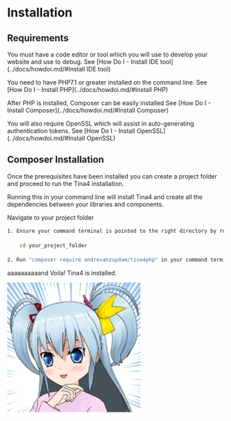 # Installation

## Requirements
You must have a code editor or tool which you will use to develop your website and use to debug. See [How Do I - Install IDE tool](../docs/howdoi.md/#Install IDE tool)

You need to have PHP7.1 or greater installed on the command line. See [How Do I - Install PHP](../docs/howdoi.md/#Install PHP)

After PHP is installed, Composer can be easily installed See [How Do I - Install Composer](../docs/howdoi.md/#Install Composer)

You will also require OpenSSL which will assist in auto-generating authentication tokens. See [How Do I - Install OpenSSL](../docs/howdoi.md/#Install OpenSSL)

## Composer Installation
Once the prerequisites have been installed you can create a project folder and proceed to run the Tina4 installation.

Running this in your command line will install Tina4 and create all the dependencies between your libraries and components.

Navigate to your project folder

```bash
1. Ensure your command terminal is pointed to the right directory by running this command:
    
    cd your_project_folder

2. Run "composer require andrevanzuydam/tina4php" in your command terminal
```

aaaaaaaaaand Voila! Tina4 is installed.

![alt text](../icons/ms-icon-310x310.png)